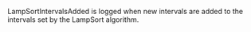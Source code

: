 LampSortIntervalsAdded is logged when new intervals are added to the intervals set by the LampSort algorithm.